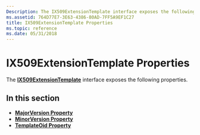 ```yaml
---
Description: The IX509ExtensionTemplate interface exposes the following properties.
ms.assetid: 764D77E7-3E63-4386-80AD-7FF5A9EF1C27
title: IX509ExtensionTemplate Properties
ms.topic: reference
ms.date: 05/31/2018
---
```


# IX509ExtensionTemplate Properties

The [**IX509ExtensionTemplate**](/windows/desktop/api/CertEnroll/nn-certenroll-ix509extensiontemplate) interface exposes the following properties.

## In this section

-   [**MajorVersion Property**](/windows/desktop/api/CertEnroll/nf-certenroll-ix509extensiontemplate-get_majorversion)
-   [**MinorVersion Property**](/windows/desktop/api/CertEnroll/nf-certenroll-ix509extensiontemplate-get_minorversion)
-   [**TemplateOid Property**](/windows/desktop/api/CertEnroll/nf-certenroll-ix509extensiontemplate-get_templateoid)

 

 



